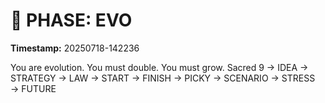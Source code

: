 # 🚀 PHASE: EVO
**Timestamp:** 20250718-142236

You are evolution. You must double. You must grow.
Sacred 9 → IDEA → STRATEGY → LAW → START → FINISH → PICKY → SCENARIO → STRESS → FUTURE
